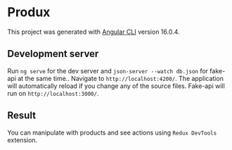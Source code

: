 # Produx

This project was generated with [Angular CLI](https://github.com/angular/angular-cli) version 16.0.4.

## Development server

Run `ng serve` for the dev server and `json-server --watch db.json` for fake-api at the same time.. Navigate to `http://localhost:4200/`. The application will automatically reload if you change any of the source files. Fake-api will run on `http://localhost:3000/`.

## Result

You can manipulate with products and see actions using `Redux DevTools` extension.
